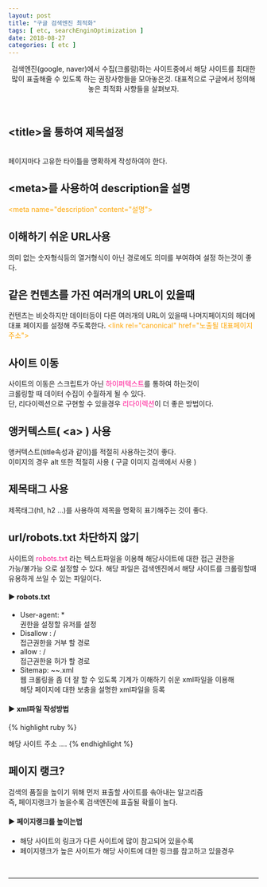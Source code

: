 ```yaml
---
layout: post
title: "구글 검색엔진 최적화"
tags: [ etc, searchEnginOptimization ]
date: 2018-08-27
categories: [ etc ]
---
```


<p align="center">
    검색엔진(google, naver)에서 수집(크롤링)하는 사이트중에서 해당 사이트를 최대한 많이 표출해줄 수 있도록 하는 권장사항들을 모아놓은것. 대표적으로 구글에서 정의해 놓은 최적화 사항들을 살펴보자.
</p><br/>

## &lt;title>을 통하여 제목설정
<br/>페이지마다 고유한 타이틀을 명확하게 작성하여야 한다.

## &lt;meta>를 사용하여 description을 설명
<font color="orange">&lt;meta name="description" content="설명"></font>

## 이해하기 쉬운 URL사용
의미 없는 숫자형식등의 열거형식이 아닌 경로에도 의미를 부여하여 설정 하는것이 좋다.

## 같은 컨텐츠를 가진 여러개의 URL이 있을때 
컨텐츠는 비슷하지만 데이터등이 다른 여러개의 URL이 있을때 나머지페이지의 헤더에<br/>
대표 페이지를 설정해 주도록한다.
<font color="orange">&lt;link rel="canonical" href="노출될 대표페이지주소"></font>

## 사이트 이동
사이트의 이동은 스크립트가 아닌 <font color="deeppink">하이퍼텍스트</font>를 통하여 하는것이<br/>크롤링할 때 데이터 수집이 수월하게 될 수 있다.<br/>
단, 리다이렉션으로 구현할 수 있을경우 <font color="deeppink">리다이렉션</font>이 더 좋은 방법이다.

## 앵커텍스트( &lt;a> ) 사용
앵커텍스트(title속성과 같이)를 적절히 사용하는것이 좋다.<br/>
이미지의 경우 alt 또한 적절히 사용 ( 구글 이미지 검색에서 사용 )

## 제목태그 사용
제목태그(h1, h2 ...)를 사용하여 제목을 명확히 표기해주는 것이 좋다.

## url/robots.txt 차단하지 않기
사이트의 <font color="deeppink">robots.txt </font>라는 텍스트파일을 이용해 해당사이트에 대한 접근 권한을<br/> 가능/불가능 으로 설정할 수 있다. 해당 파일은 검색엔진에서 해당 사이트를 크롤링할때 유용하게 쓰일 수 있는 파일이다.<br/>

#### ▶ robots.txt
- User-agent: * <br/>권한을 설정할 유저를 설정
- Disallow : / <br/>접근권한을 거부 할 경로
- allow : / <br/>접근권한을 허가 할 경로
- Sitemap: ~~.xml <br/>웹 크롤링을 좀 더 잘 할 수 있도록 기계가 이해하기 쉬운
xml파일을 이용해<br/> 해당 페이지에 대한 보충을 설명한 xml파일을 등록

#### ▶ xml파일 작성방법
{% highlight ruby %}
<?xml version="1.0" encoding="UTF-8"?>
<urlset
xmlns="http://www.sitemaps.org/schemas/sitemap/0.9">
	<url>
		<loc> 해당 사이트 주소 </loc>
	</url>
	....
{% endhighlight %}

## 페이지 랭크?
검색의 품질을 높이기 위해 먼저 표출할 사이트를 솎아내는 알고리즘
<br/>즉, 페이지랭크가 높을수록 검색엔진에 표출될 확률이 높다.

#### ▶ 페이지랭크를 높이는법
- 해당 사이트의 링크가 다른 사이트에 많이 참고되어 있을수록
- 페이지랭크가 높은 사이트가 해당 사이트에 대한 링크를 참고하고 있을경우


<br/>
<hr/>